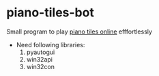# piano-tiles-bot
Small program to play [piano tiles online](https://www.agame.com/game/magic-piano-tiles) efffortlessly
* Need following libraries:
    1. pyautogui
    1. win32api
    1. win32con
